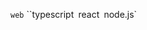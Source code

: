 `web` ``typescript` `react` `node.js`

<!--
- Sub: `system engineering` `web module`
- Likes: `pnpm` `vite` `node.js` `tailwindcss`
- Studying: `ssr/ssg` `next.js` `unocss` `s/w architecture` `rust` `f/p` `security` `deno` `generative ai`
-->
